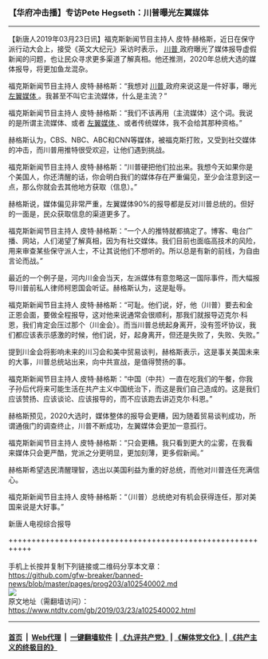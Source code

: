 ### 【华府冲击播】专访Pete Hegseth：川普曝光左翼媒体
------------------------

<div class="post_content" itemprop="articleBody">
 <p>
  【新唐人2019年03月23日讯】福克斯新闻节目主持人 皮特·赫格斯，近日在保守派行动大会上，接受《英文大纪元》采访时表示，
  <a href="https://www.ntdtv.com/gb/川普.htm">
   川普
  </a>
  政府曝光了媒体报导虚假新闻的问题，也让民众寻求更多渠道了解真相。他还推测，2020年总统大选的媒体报导，将更加鱼龙混杂。
 </p>
 <p>
  福克斯新闻节目主持人 皮特·赫格斯：“我想对
  <a href="https://www.ntdtv.com/gb/川普.htm">
   川普
  </a>
  政府来说这是一件好事，曝光
  <a href="https://www.ntdtv.com/gb/左翼媒体.htm">
   左翼媒体
  </a>
  。我甚至不叫它主流媒体，什么是主流？”
 </p>
 <p>
  福克斯新闻节目主持人 皮特·赫格斯：“我们不该再用（主流媒体）这个词。我说的是所谓主流媒体、或者
  <a href="https://www.ntdtv.com/gb/左翼媒体.htm">
   左翼媒体
  </a>
  、或者传统媒体，我不会给其那种资格。”
 </p>
 <p>
  赫格斯认为，CBS、NBC、ABC和CNN等媒体，被福克斯打败，又受到社交媒体的冲击，而川普用推特很受欢迎，让他们遇到挑战。
 </p>
 <p>
  福克斯新闻节目主持人 皮特·赫格斯：“川普硬把他们拉出来。我想今天如果你是个美国人，你还清醒的话，你会明白我们的媒体存在严重偏见，至少会注意到这一点，那么你就会去其他地方获取（信息）。”
 </p>
 <p>
  赫格斯说，媒体偏见非常严重，左翼媒体90%的报导都是反对川普总统的。但好的一面是，民众获取信息的渠道更多了。
 </p>
 <p>
  福克斯新闻节目主持人 皮特·赫格斯：“一个人的推特就都搞定了。博客、电台广播、网站，人们渴望了解真相，因为有社交媒体。我们目前也面临高技术的风险，用来审查某些保守派人士，不让其说他们不想听的。所以总是有新的前线，为自由言论而战。”
 </p>
 <p>
  最近的一个例子是，河内川金会当天，左派媒体有意忽略这一国际事件，而大幅报导川普前私人律师柯恩国会听证。赫格斯认为，这是耻辱。
 </p>
 <p>
  福克斯新闻节目主持人 皮特·赫格斯：“可耻。他们说，好，他（川普）要去和金正恩会面，要做全程报导，这对他来说通常会很顺利，那我们就报导迈克尔·科恩，我们肯定会压过那个（川金会）。而当川普总统起身离开，没有签坏协议，我们都应该表示感激的时候，他们说，好，起身离开，但还是失败了，失败、失败。”
 </p>
 <p>
  提到川金会将影响未来的川习会和美中贸易谈判，赫格斯表示，这是事关美国未来的大事，川普总统站出来，向中共宣战，是值得赞扬的事。
 </p>
 <p>
  福克斯新闻节目主持人 皮特·赫格斯：“中国（中共）一直在吃我们的午餐，你我子孙后代将来可能生活在共产主义中国统治下，而这是我们自己造成的。这是我们应该赞扬、应该谈论、应该报导的，而不应该跑去讲迈克尔·科恩。”
 </p>
 <p>
  赫格斯预见，2020大选时，媒体整体的报导会更糟，因为随着贸易谈判成功，所谓通俄门的调查终止，川普不断成功，左翼媒体会更加一意孤行。
 </p>
 <p>
  福克斯新闻节目主持人 皮特·赫格斯：“只会更糟。我只看到更大的尘雾，在我看来媒体只会更严酷，党派之分更明显，更加刻薄，更多假新闻。”
 </p>
 <p>
  赫格斯希望选民清醒理智，选出以美国利益为重的好总统，而他对川普连任充满信心。
 </p>
 <p>
  福克斯新闻节目主持人 皮特·赫格斯：“（川普）总统绝对有机会获得连任，那对美国来说是大好事。”
 </p>
 <p>
  新唐人电视综合报导
 </p>
 <div class="single_ad">
 </div>
</div>

+++++++++++++++++++++++++++++++++++++++++++++++++++++++++++<br/><br/>
手机上长按并复制下列链接或二维码分享本文章：<br/>
https://github.com/gfw-breaker/banned-news/blob/master/pages/prog203/a102540002.md <br/>
<a href='https://github.com/gfw-breaker/banned-news/blob/master/pages/prog203/a102540002.md'><img src='https://github.com/gfw-breaker/banned-news/blob/master/pages/prog203/a102540002.md.png'/></a> <br/>
原文地址（需翻墙访问）：https://www.ntdtv.com/gb/2019/03/23/a102540002.html


------------------------
#### [首页](https://github.com/gfw-breaker/banned-news/blob/master/README.md) &nbsp;|&nbsp; [Web代理](https://github.com/labour-camp/helloworld) &nbsp;|&nbsp; [一键翻墙软件](https://github.com/gfw-breaker/nogfw/blob/master/README.md) &nbsp;| [《九评共产党》](https://github.com/gfw-breaker/9ping.md/blob/master/README.md#九评之一评共产党是什么) | [《解体党文化》](https://github.com/gfw-breaker/jtdwh.md/blob/master/README.md) | [《共产主义的终极目的》](https://github.com/gfw-breaker/gczydzjmd.md/blob/master/README.md)

